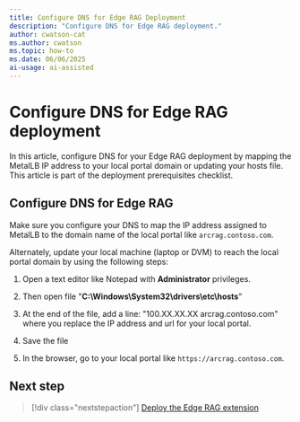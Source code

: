 ```yaml
---
title: Configure DNS for Edge RAG Deployment
description: "Configure DNS for Edge RAG deployment."
author: cwatson-cat
ms.author: cwatson
ms.topic: how-to
ms.date: 06/06/2025
ai-usage: ai-assisted
---
```


# Configure DNS for Edge RAG deployment

In this article, configure DNS for your Edge RAG deployment by mapping the MetalLB IP address to your local portal domain or updating your hosts file. This article is part of the deployment prerequisites checklist.

## Configure DNS for Edge RAG

Make sure you configure your DNS to map the IP address assigned to MetalLB to the domain name of the local portal like `arcrag.contoso.com`.

Alternately, update your local machine (laptop or DVM) to reach the local portal domain by using the following steps:

1. Open a text editor like Notepad with **Administrator** privileges.

2. Then open file "**C:\Windows\System32\drivers\etc\hosts**"

3. At the end of the file, add a line: "100.XX.XX.XX arcrag.contoso.com" where you replace the IP address and url for your local portal.

4. Save the file

5. In the browser, go to your local portal like `https://arcrag.contoso.com`.

## Next step

> [!div class="nextstepaction"]
> [Deploy the Edge RAG extension](deploy.md)
